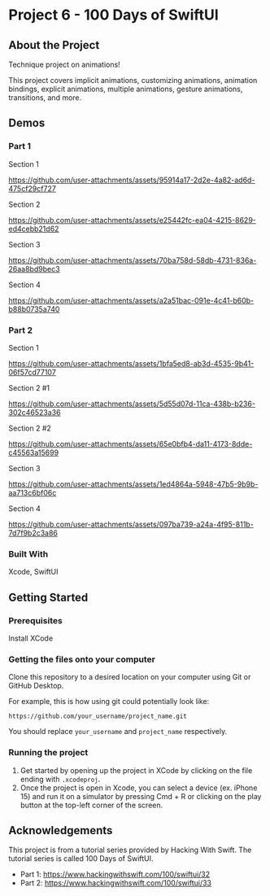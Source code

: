 # Project 6 - 100 Days of SwiftUI

## About the Project

Technique project on animations!

This project covers implicit animations, customizing animations, animation bindings, explicit animations, multiple animations, gesture animations, transitions, and more.

## Demos


### Part 1 

Section 1

https://github.com/user-attachments/assets/95914a17-2d2e-4a82-ad6d-475cf29cf727

Section 2

https://github.com/user-attachments/assets/e25442fc-ea04-4215-8629-ed4cebb21d62

Section 3

https://github.com/user-attachments/assets/70ba758d-58db-4731-836a-26aa8bd9bec3

Section 4

https://github.com/user-attachments/assets/a2a51bac-091e-4c41-b60b-b88b0735a740


### Part 2

Section 1

https://github.com/user-attachments/assets/1bfa5ed8-ab3d-4535-9b41-06f57cd77107

Section 2 #1

https://github.com/user-attachments/assets/5d55d07d-11ca-438b-b236-302c46523a36

Section 2 #2

https://github.com/user-attachments/assets/65e0bfb4-da11-4173-8dde-c45563a15699

Section 3

https://github.com/user-attachments/assets/1ed4864a-5948-47b5-9b9b-aa713c6bf06c

Section 4

https://github.com/user-attachments/assets/097ba739-a24a-4f95-811b-7d7f9b2c3a86

### Built With

Xcode, SwiftUI

## Getting Started

### Prerequisites

Install XCode

### Getting the files onto your computer

Clone this repository to a desired location on your computer using Git or GitHub Desktop. 

For example, this is how using git could potentially look like: 
```
https://github.com/your_username/project_name.git
```

You should replace `your_username` and `project_name` respectively.

### Running the project

1. Get started by opening up the project in XCode by clicking on the file ending with `.xcodeproj`.
2. Once the project is open in Xcode, you can select a device (ex. iPhone 15) and run it on a simulator by pressing Cmd + R or clicking on the play button at the top-left corner of the screen.

## Acknowledgements

This project is from a tutorial series provided by Hacking With Swift. The tutorial series is called 100 Days of SwiftUI.

- Part 1: https://www.hackingwithswift.com/100/swiftui/32
- Part 2: https://www.hackingwithswift.com/100/swiftui/33
